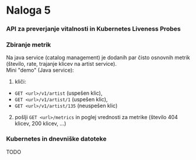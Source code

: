# Naloga 5

### API za preverjanje vitalnosti in Kubernetes Liveness Probes

### Zbiranje metrik
Na java service (catalog management) je dodanih par čisto osnovnih metrik (število, rate, trajanje klicev na artist 
service).  
Mini "demo" (Java service):  
1. kliči:
- `GET <url>/v1/artist` (uspešen klic),
- `GET <url>/v1/artist/1` (uspešen klic),
- `GET <url>/v1/artist/135` (neuspešen klic)
2. pošlji `GET <url>/metrics`  in poglej vrednosti za metrike (število 404 klicev, 200 klicev, ...)

### Kubernetes in dnevniške datoteke
TODO